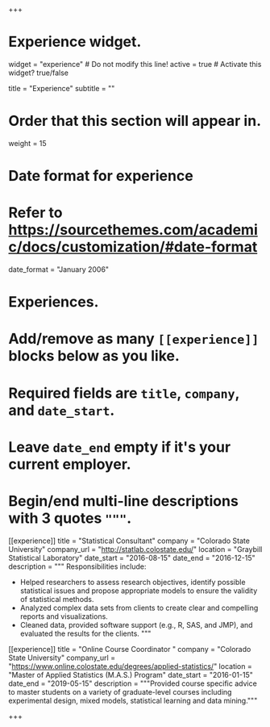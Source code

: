 +++
# Experience widget.
widget = "experience"  # Do not modify this line!
active = true  # Activate this widget? true/false

title = "Experience"
subtitle = ""

# Order that this section will appear in.
weight = 15

# Date format for experience
#   Refer to https://sourcethemes.com/academic/docs/customization/#date-format
date_format = "January 2006"

# Experiences.
#   Add/remove as many `[[experience]]` blocks below as you like.
#   Required fields are `title`, `company`, and `date_start`.
#   Leave `date_end` empty if it's your current employer.
#   Begin/end multi-line descriptions with 3 quotes `"""`.
[[experience]]
  title = "Statistical Consultant"
  company = "Colorado State University"
  company_url = "http://statlab.colostate.edu/"
  location = "Graybill Statistical Laboratory"
  date_start = "2016-08-15"
  date_end = "2016-12-15"
  description = """
  Responsibilities include:

  * Helped researchers to assess research objectives, identify possible statistical issues and propose appropriate models  to ensure the validity of statistical methods.
  * Analyzed complex data sets from clients to create clear and compelling reports and visualizations.
  * Cleaned data, provided software support (e.g., R, SAS, and JMP), and evaluated the results for the clients.
  """

[[experience]]
  title = "Online Course Coordinator "
  company = "Colorado State University"
  company_url = "https://www.online.colostate.edu/degrees/applied-statistics/"
  location = "Master of Applied Statistics (M.A.S.) Program"
  date_start = "2016-01-15"
  date_end = "2019-05-15"
  description = """Provided course specific advice to master students on a variety of graduate-level courses including experimental design, mixed models, statistical learning and data mining."""

+++

